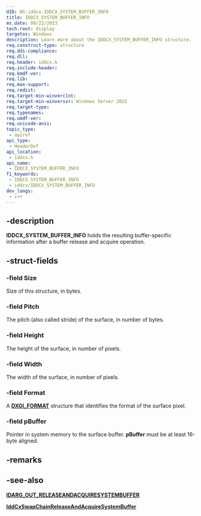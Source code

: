 ```yaml
---
UID: NS:iddcx.IDDCX_SYSTEM_BUFFER_INFO
title: IDDCX_SYSTEM_BUFFER_INFO
ms.date: 09/22/2023
tech.root: display
targetos: Windows
description: Learn more about the IDDCX_SYSTEM_BUFFER_INFO structure.
req.construct-type: structure
req.ddi-compliance: 
req.dll: 
req.header: iddcx.h
req.include-header: 
req.kmdf-ver: 
req.lib: 
req.max-support: 
req.redist: 
req.target-min-winverclnt:
req.target-min-winversvr: Windows Server 2022
req.target-type: 
req.typenames: 
req.umdf-ver: 
req.unicode-ansi: 
topic_type:
 - apiref
api_type:
 - HeaderDef
api_location:
 - iddcx.h
api_name:
 - IDDCX_SYSTEM_BUFFER_INFO
f1_keywords:
 - IDDCX_SYSTEM_BUFFER_INFO
 - iddcx/IDDCX_SYSTEM_BUFFER_INFO
dev_langs:
 - c++
---
```


## -description

**IDDCX_SYSTEM_BUFFER_INFO** holds the resulting buffer-specific information after a buffer release and acquire operation.

## -struct-fields

### -field Size

Size of this structure, in bytes.

### -field Pitch

The pitch (also called stride) of the surface, in number of bytes.

### -field Height

The height of the surface, in number of pixels.

### -field Width

The width of the surface, in number of pixels.

### -field Format

A [**DXGI_FORMAT**](/windows/win32/api/dxgiformat/ne-dxgiformat-dxgi_format) structure that identifies the format of the surface pixel.

### -field pBuffer

Pointer in system memory to the surface buffer. **pBuffer** must be at least 16-byte aligned.

## -remarks

## -see-also

[**IDARG_OUT_RELEASEANDACQUIRESYSTEMBUFFER**](ns-iddcx-idarg_out_releaseandacquiresystembuffer.md)

[**IddCxSwapChainReleaseAndAcquireSystemBuffer**](ns-iddcx-idarg_out_releaseandacquiresystembuffer.md)
